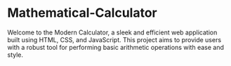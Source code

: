# Mathematical-Calculator
Welcome to the Modern Calculator, a sleek and efficient web application built using HTML, CSS, and JavaScript. This project aims to provide users with a robust tool for performing basic arithmetic operations with ease and style.
